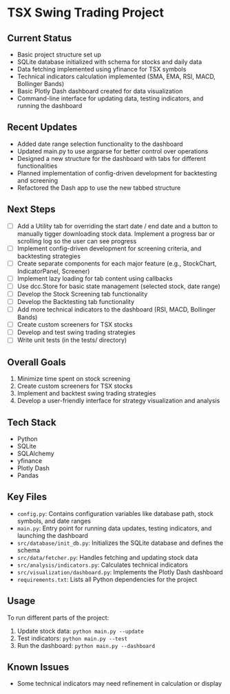 # TSX Swing Trading Project

## Current Status
- Basic project structure set up
- SQLite database initialized with schema for stocks and daily data
- Data fetching implemented using yfinance for TSX symbols
- Technical indicators calculation implemented (SMA, EMA, RSI, MACD, Bollinger Bands)
- Basic Plotly Dash dashboard created for data visualization
- Command-line interface for updating data, testing indicators, and running the dashboard

## Recent Updates
- Added date range selection functionality to the dashboard
- Updated main.py to use argparse for better control over operations
- Designed a new structure for the dashboard with tabs for different functionalities
- Planned implementation of config-driven development for backtesting and screening
- Refactored the Dash app to use the new tabbed structure

## Next Steps

- [ ] Add a Utility tab for overriding the start date / end date and a button to manually tigger downloading stock data. Implement a progress bar or scrolling log so the user can see progress
- [ ] Implement config-driven development for screening criteria, and backtesting strategies
- [ ] Create separate components for each major feature (e.g., StockChart, IndicatorPanel, Screener)
- [ ] Implement lazy loading for tab content using callbacks
- [ ] Use dcc.Store for basic state management (selected stock, date range)
- [ ] Develop the Stock Screening tab functionality
- [ ] Develop the Backtesting tab functionality
- [ ] Add more technical indicators to the dashboard (RSI, MACD, Bollinger Bands)
- [ ] Create custom screeners for TSX stocks
- [ ] Develop and test swing trading strategies
- [ ] Write unit tests (in the tests/ directory)

## Overall Goals
1. Minimize time spent on stock screening
2. Create custom screeners for TSX stocks
3. Implement and backtest swing trading strategies
4. Develop a user-friendly interface for strategy visualization and analysis

## Tech Stack
- Python
- SQLite
- SQLAlchemy
- yfinance
- Plotly Dash
- Pandas

## Key Files
- `config.py`: Contains configuration variables like database path, stock symbols, and date ranges
- `main.py`: Entry point for running data updates, testing indicators, and launching the dashboard
- `src/database/init_db.py`: Initializes the SQLite database and defines the schema
- `src/data/fetcher.py`: Handles fetching and updating stock data
- `src/analysis/indicators.py`: Calculates technical indicators
- `src/visualization/dashboard.py`: Implements the Plotly Dash dashboard
- `requirements.txt`: Lists all Python dependencies for the project

## Usage
To run different parts of the project:
1. Update stock data: `python main.py --update`
2. Test indicators: `python main.py --test`
3. Run the dashboard: `python main.py --dashboard`

## Known Issues
- Some technical indicators may need refinement in calculation or display